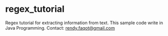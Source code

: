 regex_tutorial
==============

Regex tutorial for extracting information from text.
This sample code write in Java Programming.
Contact: rendy.faqot@gmail.com
